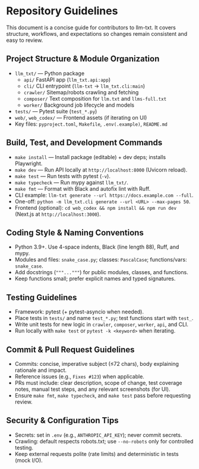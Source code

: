 # Repository Guidelines

This document is a concise guide for contributors to llm-txt. It covers structure, workflows, and expectations so changes remain consistent and easy to review.

## Project Structure & Module Organization
- `llm_txt/` — Python package
  - `api/` FastAPI app (`llm_txt.api:app`)
  - `cli/` CLI entrypoint (`llm-txt` → `llm_txt.cli:main`)
  - `crawler/` Sitemap/robots crawling and fetching
  - `composer/` Text composition for `llm.txt` and `llms-full.txt`
  - `worker/` Background job lifecycle and models
- `tests/` — Pytest suite (`test_*.py`)
- `web/`, `web_codex/` — Frontend assets (if iterating on UI)
- Key files: `pyproject.toml`, `Makefile`, `.env(.example)`, `README.md`

## Build, Test, and Development Commands
- `make install` — Install package (editable) + dev deps; installs Playwright.
- `make dev` — Run API locally at `http://localhost:8000` (Uvicorn reload).
- `make test` — Run tests with pytest (`-v`).
- `make typecheck` — Run mypy against `llm_txt/`.
- `make fmt` — Format with Black and autofix lint with Ruff.
- CLI example: `llm-txt generate --url https://docs.example.com --full`.
- One-off: `python -m llm_txt.cli generate --url <URL> --max-pages 50`.
- Frontend (optional): `cd web_codex && npm install && npm run dev` (Next.js at `http://localhost:3000`).

## Coding Style & Naming Conventions
- Python 3.9+. Use 4-space indents, Black (line length 88), Ruff, and mypy.
- Modules and files: `snake_case.py`; classes: `PascalCase`; functions/vars: `snake_case`.
- Add docstrings (`"""..."""`) for public modules, classes, and functions.
- Keep functions small; prefer explicit names and typed signatures.

## Testing Guidelines
- Framework: pytest (+ pytest-asyncio when needed).
- Place tests in `tests/` and name `test_*.py`; test functions start with `test_`.
- Write unit tests for new logic in `crawler`, `composer`, `worker`, `api`, and CLI.
- Run locally with `make test` or `pytest -k <keyword>` when iterating.

## Commit & Pull Request Guidelines
- Commits: concise, imperative subject (≤72 chars), body explaining rationale and impact.
- Reference issues (e.g., `Fixes #123`) when applicable.
- PRs must include: clear description, scope of change, test coverage notes, manual test steps, and any relevant screenshots (for UI).
- Ensure `make fmt`, `make typecheck`, and `make test` pass before requesting review.

## Security & Configuration Tips
- Secrets: set in `.env` (e.g., `ANTHROPIC_API_KEY`); never commit secrets.
- Crawling: default respects robots.txt; use `--no-robots` only for controlled testing.
- Keep external requests polite (rate limits) and deterministic in tests (mock I/O).
